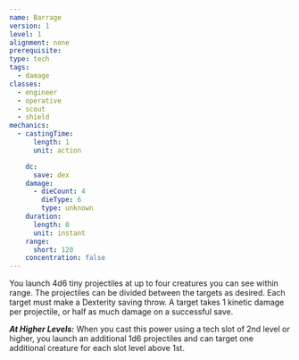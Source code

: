 ```yaml
---
name: Barrage
version: 1
level: 1
alignment: none
prerequisite: 
type: tech
tags:
  - damage
classes:
  - engineer
  - operative
  - scout
  - shield
mechanics:
  - castingTime:
      length: 1
      unit: action

    dc:
      save: dex
    damage:
      - dieCount: 4
        dieType: 6
        type: unknown
    duration:
      length: 0
      unit: instant
    range:
      short: 120
    concentration: false
---
```

You launch 4d6 tiny projectiles at up to four creatures you can see within range. The projectiles can be divided between the targets as desired. Each target must make a Dexterity saving throw. A target takes 1 kinetic damage per projectile, or half as much damage on a successful save.

***__At Higher Levels__:*** When you cast this power using a tech slot of 2nd level or higher, you launch an additional 1d6 projectiles and can target one additional creature for each slot level above 1st.
    